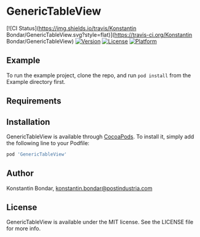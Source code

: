 # GenericTableView

[![CI Status](https://img.shields.io/travis/Konstantin Bondar/GenericTableView.svg?style=flat)](https://travis-ci.org/Konstantin Bondar/GenericTableView)
[![Version](https://img.shields.io/cocoapods/v/GenericTableView.svg?style=flat)](https://cocoapods.org/pods/GenericTableView)
[![License](https://img.shields.io/cocoapods/l/GenericTableView.svg?style=flat)](https://cocoapods.org/pods/GenericTableView)
[![Platform](https://img.shields.io/cocoapods/p/GenericTableView.svg?style=flat)](https://cocoapods.org/pods/GenericTableView)

## Example

To run the example project, clone the repo, and run `pod install` from the Example directory first.

## Requirements

## Installation

GenericTableView is available through [CocoaPods](https://cocoapods.org). To install
it, simply add the following line to your Podfile:

```ruby
pod 'GenericTableView'
```

## Author

Konstantin Bondar, konstantin.bondar@postindustria.com

## License

GenericTableView is available under the MIT license. See the LICENSE file for more info.
